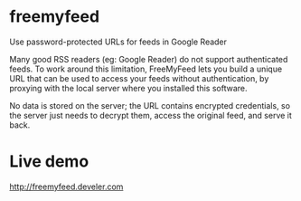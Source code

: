 freemyfeed
==========
Use password-protected URLs for feeds in Google Reader

Many good RSS readers (eg: Google Reader) do not support authenticated feeds.
To work around this limitation, FreeMyFeed lets you build a unique URL that can
be used to access your feeds without authentication, by proxying with the local
server where you installed this software.

No data is stored on the server; the URL contains encrypted credentials,
so the server just needs to decrypt them, access the original feed, and serve
it back.

Live demo
=========
http://freemyfeed.develer.com

